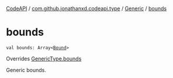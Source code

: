 [CodeAPI](../../index.md) / [com.github.jonathanxd.codeapi.type](../index.md) / [Generic](index.md) / [bounds](.)

# bounds

`val bounds: Array<`[`Bound`](../-generic-type/-bound/index.md)`>`

Overrides [GenericType.bounds](../-generic-type/bounds.md)

Generic bounds.

